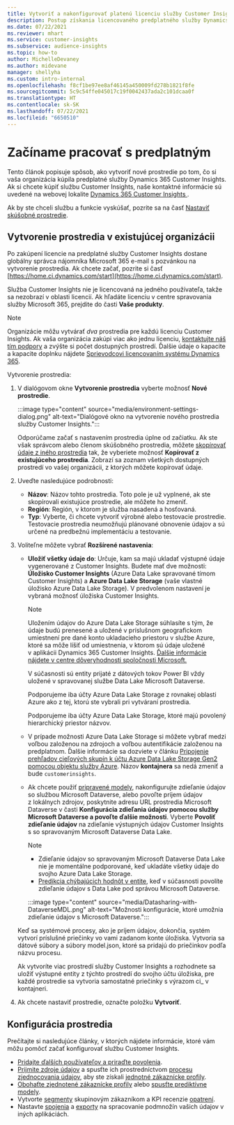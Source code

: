 ```yaml
---
title: Vytvoriť a nakonfigurovať platenú licenciu služby Customer Insights
description: Postup získania licencovaného predplatného služby Dynamics 365 Customer Insights a jej konfigurácie.
ms.date: 07/22/2021
ms.reviewer: mhart
ms.service: customer-insights
ms.subservice: audience-insights
ms.topic: how-to
author: MichelleDevaney
ms.author: midevane
manager: shellyha
ms.custom: intro-internal
ms.openlocfilehash: f8cf1be97ee8af46145a450009fd278b1821f8fe
ms.sourcegitcommit: 5c9c54ffe045017c19f0042437ada2c101dcaa0f
ms.translationtype: HT
ms.contentlocale: sk-SK
ms.lasthandoff: 07/22/2021
ms.locfileid: "6650510"
---
```

# <a name="get-started-with-a-paid-subscription"></a>Začíname pracovať s predplatným

Tento článok popisuje spôsob, ako vytvoriť nové prostredie po tom, čo si vaša organizácia kúpila predplatné služby Dynamics 365 Customer Insights. Ak si chcete kúpiť službu Customer Insights, naše kontaktné informácie sú uvedené na webovej lokalite [Dynamics 365 Customer Insights ](https://dynamics.microsoft.com/ai/customer-insights/). 

Ak by ste chceli službu a funkcie vyskúšať, pozrite sa na časť [Nastaviť skúšobné prostredie](get-started-trial.md).

## <a name="create-an-environment-in-an-existing-organization"></a>Vytvorenie prostredia v existujúcej organizácii

Po zakúpení licencie na predplatné služby Customer Insights dostane globálny správca nájomníka Microsoft 365 e-mail s pozvánkou na vytvorenie prostredia. Ak chcete začať, pozrite si časť [https://home.ci.dynamics.com/start](https://home.ci.dynamics.com/start). 

Služba Customer Insights nie je licencovaná na jedného používateľa, takže sa nezobrazí v oblasti licencií. Ak hľadáte licenciu v centre spravovania služby Microsoft 365, prejdite do časti **Vaše produkty**. 

> [!NOTE]
> Organizácie môžu vytvárať *dva* prostredia pre každú licenciu Customer Insights. Ak vaša organizácia zakúpi viac ako jednu licenciu, [kontaktujte náš tím podpory](https://go.microsoft.com/fwlink/?linkid=2079641) a zvýšte si počet dostupných prostredí. Ďalšie údaje o kapacite a kapacite doplnku nájdete [Sprievodcovi licencovaním systému Dynamics 365](https://go.microsoft.com/fwlink/?LinkId=866544).

Vytvorenie prostredia:

1. V dialógovom okne **Vytvorenie prostredia** vyberte možnosť **Nové prostredie**.

   :::image type="content" source="media/environment-settings-dialog.png" alt-text="Dialógové okno na vytvorenie nového prostredia služby Customer Insights.":::

   Odporúčame začať s nastavením prostredia úplne od začiatku. Ak ste však správcom alebo členom skúšobného prostredia, môžete [skopírovať údaje z iného prostredia](manage-environments.md#copy-the-environment-configuration) tak, že vyberiete možnosť **Kopírovať z existujúceho prostredia**. Zobrazí sa zoznam všetkých dostupných prostredí vo vašej organizácii, z ktorých môžete kopírovať údaje.

1. Uveďte nasledujúce podrobnosti:
   - **Názov**: Názov tohto prostredia. Toto pole je už vyplnené, ak ste skopírovali existujúce prostredie, ale môžete ho zmeniť.
   - **Región**: Región, v ktorom je služba nasadená a hosťovaná.
   - **Typ**: Vyberte, či chcete vytvoriť výrobné alebo testovacie prostredie. Testovacie prostredia neumožňujú plánované obnovenie údajov a sú určené na predbežnú implementáciu a testovanie.
   
1. Voliteľne môžete vybrať **Rozšírené nastavenia**:

   - **Uložiť všetky údaje do**: Určuje, kam sa majú ukladať výstupné údaje vygenerované z Customer Insights. Budete mať dve možnosti: **Úložisko Customer Insights** (Azure Data Lake spravované tímom Customer Insights) a **Azure Data Lake Storage** (vaše vlastné úložisko Azure Data Lake Storage). V predvolenom nastavení je vybraná možnosť úložiska Customer Insights.

     > [!NOTE]
     > Uložením údajov do Azure Data Lake Storage súhlasíte s tým, že údaje budú prenesené a uložené v príslušnom geografickom umiestnení pre dané konto ukladacieho priestoru v službe Azure, ktoré sa môže líšiť od umiestnenia, v ktorom sú údaje uložené v aplikácii Dynamics 365 Customer Insights. [Ďalšie informácie nájdete v centre dôveryhodnosti spoločnosti Microsoft.](https://www.microsoft.com/trust-center)
     >
     > V súčasnosti sú entity prijaté z dátových tokov Power BI vždy uložené v spravovanej službe Data Lake Microsoft Dataverse. 
     > 
     > Podporujeme iba účty Azure Data Lake Storage z rovnakej oblasti Azure ako z tej, ktorú ste vybrali pri vytváraní prostredia. 
     > 
     > Podporujeme iba účty Azure Data Lake Storage, ktoré majú povolený hierarchický priestor názvov.


   - V prípade možnosti Azure Data Lake Storage si môžete vybrať medzi voľbou založenou na zdrojoch a voľbou autentifikácie založenou na predplatnom. Ďalšie informácie sa dozviete v článku [Pripojenie prehľadov cieľových skupín k účtu Azure Data Lake Storage Gen2 pomocou objektu služby Azure](connect-service-principal.md). Názov **kontajnera** sa nedá zmeniť a bude `customerinsights`.
   
   - Ak chcete použiť [pripravené modely](predictions-overview.md#out-of-box-models), nakonfigurujte zdieľanie údajov so službou Microsoft Dataverse, alebo povoľte príjem údajov z lokálnych zdrojov, poskytnite adresu URL prostredia Microsoft Dataverse v časti **Konfigurácia zdieľania údajov pomocou služby Microsoft Dataverse a povoľte ďalšie možnosti**. Vyberte **Povoliť zdieľanie údajov** na zdieľanie výstupných údajov Customer Insights s so spravovaným Microsoft Dataverse Data Lake.

     > [!NOTE]
     > - Zdieľanie údajov so spravovaným Microsoft Dataverse Data Lake nie je momentálne podporované, keď ukladáte všetky údaje do svojho Azure Data Lake Storage.
     > - [Predikcia chýbajúcich hodnôt v entite](predictions.md), keď v súčasnosti povolíte zdieľanie údajov s Data Lake pod správou Microsoft Dataverse.

     :::image type="content" source="media/Datasharing-with-DataverseMDL.png" alt-text="Možnosti konfigurácie, ktoré umožnia zdieľanie údajov s Microsoft Dataverse.":::

   Keď sa systémové procesy, ako je príjem údajov, dokončia, systém vytvorí príslušné priečinky vo vami zadanom konte úložiska. Vytvoria sa dátové súbory a súbory model.json, ktoré sa pridajú do priečinkov podľa názvu procesu.

   Ak vytvoríte viac prostredí služby Customer Insights a rozhodnete sa uložiť výstupné entity z týchto prostredí do svojho účtu úložiska, pre každé prostredie sa vytvoria samostatné priečinky s výrazom ci_<environmentid> v kontajneri.

1. Ak chcete nastaviť prostredie, označte položku **Vytvoriť**. 

## <a name="configure-an-environment"></a>Konfigurácia prostredia

Prečítajte si nasledujúce články, v ktorých nájdete informácie, ktoré vám môžu pomôcť začať konfigurovať službu Customer Insights. 

- [Pridajte ďalších používateľov a priraďte povolenia](permissions.md).
- [Prijmite zdroje údajov](data-sources.md) a spusťte ich prostredníctvom [procesu zjednocovania údajov](data-unification.md), aby ste získali [jednotné zákaznícke profily](customer-profiles.md).
- [Obohaťte zjednotené zákaznícke profily](enrichment-hub.md) alebo [spusťte prediktívne modely](predictions-overview.md).
- Vytvorte [segmenty](segments.md) skupinovým zákazníkom a KPI recenzie [opatrení](measures.md).
- Nastavte [spojenia](connections.md) a [exporty](export-destinations.md) na spracovanie podmnožín vašich údajov v iných aplikáciách.
